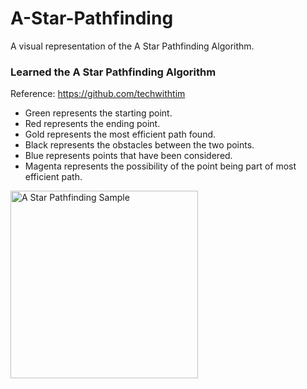 # A-Star-Pathfinding
A visual representation of the A Star Pathfinding Algorithm.

### Learned the A Star Pathfinding Algorithm 
Reference: https://github.com/techwithtim

- Green represents the starting point.
- Red represents the ending point.
- Gold represents the most efficient path found.
- Black represents the obstacles between the two points.
- Blue represents points that have been considered.
- Magenta represents the possibility of the point being part of most efficient path. 

<img width="300" alt="A Star Pathfinding Sample" src="https://user-images.githubusercontent.com/69592206/109435196-4e1f1c00-79e7-11eb-8c8f-c127c4a341a4.png">
